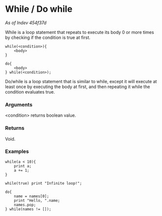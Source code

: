 # While / Do while

_As of Indev 454f37d_

While is a loop statement that repeats to execute its body 0 or more times
by checking if the condition is true at first.

```
while(<condition>){
    <body>
}
```
```
do{
    <body>
} while(<condition>);
```

Do/while is a loop statement that is similar to while, except it will execute
at least once by executing the body at first, and then repeating it while
the condition evaluates true.

### Arguments

\<condition> returns boolean value.

### Returns

Void.

### Examples

```
while(a < 10){
    print a;
    a += 1;
}
```
```
while(true) print "Infinite loop!";
```
```
do{
    name = names[0];
    print "Hello, ".name;
    names.pop;
} while(names != []);
```
